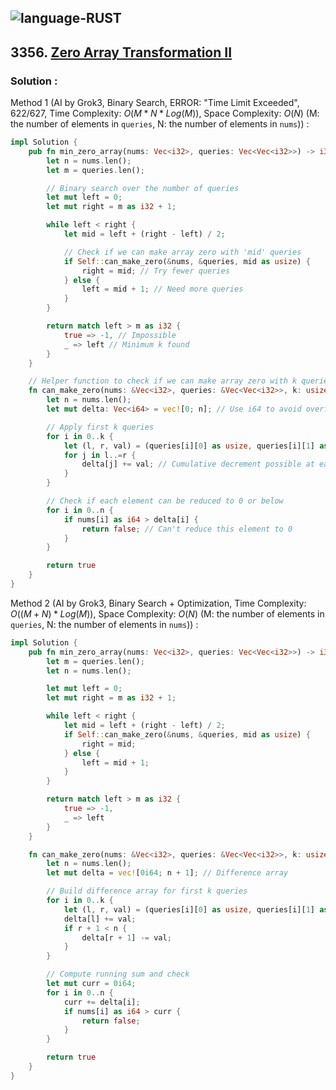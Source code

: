 ![language-RUST](https://img.shields.io/badge/RUST-8d4004?style=for-the-badge&logo=RUST)
---

## 3356. [Zero Array Transformation II](https://leetcode.com/problems/zero-array-transformation-ii)

### Solution :

Method 1 (AI by Grok3, Binary Search, ERROR: "Time Limit Exceeded", 622/627, Time Complexity: $O(M*N*Log(M))$, Space Complexity: $O(N)$ (M: the number of elements in `queries`, N: the number of elements in `nums`)) :
```rust
impl Solution {
    pub fn min_zero_array(nums: Vec<i32>, queries: Vec<Vec<i32>>) -> i32 {
        let n = nums.len();
        let m = queries.len();

        // Binary search over the number of queries
        let mut left = 0;
        let mut right = m as i32 + 1;

        while left < right {
            let mid = left + (right - left) / 2;

            // Check if we can make array zero with 'mid' queries
            if Self::can_make_zero(&nums, &queries, mid as usize) {
                right = mid; // Try fewer queries
            } else {
                left = mid + 1; // Need more queries
            }
        }

        return match left > m as i32 {
            true => -1, // Impossible
            _ => left // Minimum k found
        }
    }

    // Helper function to check if we can make array zero with k queries
    fn can_make_zero(nums: &Vec<i32>, queries: &Vec<Vec<i32>>, k: usize) -> bool {
        let n = nums.len();
        let mut delta: Vec<i64> = vec![0; n]; // Use i64 to avoid overflow

        // Apply first k queries
        for i in 0..k {
            let (l, r, val) = (queries[i][0] as usize, queries[i][1] as usize, queries[i][2] as i64);
            for j in l..=r {
                delta[j] += val; // Cumulative decrement possible at each index
            }
        }

        // Check if each element can be reduced to 0 or below
        for i in 0..n {
            if nums[i] as i64 > delta[i] {
                return false; // Can't reduce this element to 0
            }
        }

        return true
    }
}
```

Method 2 (AI by Grok3, Binary Search + Optimization, Time Complexity: $O((M+N)*Log(M))$, Space Complexity: $O(N)$ (M: the number of elements in `queries`, N: the number of elements in `nums`)) :
```rust
impl Solution {
    pub fn min_zero_array(nums: Vec<i32>, queries: Vec<Vec<i32>>) -> i32 {
        let m = queries.len();
        let n = nums.len();

        let mut left = 0;
        let mut right = m as i32 + 1;

        while left < right {
            let mid = left + (right - left) / 2;
            if Self::can_make_zero(&nums, &queries, mid as usize) {
                right = mid;
            } else {
                left = mid + 1;
            }
        }

        return match left > m as i32 {
            true => -1,
            _ => left
        }
    }

    fn can_make_zero(nums: &Vec<i32>, queries: &Vec<Vec<i32>>, k: usize) -> bool {
        let n = nums.len();
        let mut delta = vec![0i64; n + 1]; // Difference array

        // Build difference array for first k queries
        for i in 0..k {
            let (l, r, val) = (queries[i][0] as usize, queries[i][1] as usize, queries[i][2] as i64);
            delta[l] += val;
            if r + 1 < n {
                delta[r + 1] -= val;
            }
        }

        // Compute running sum and check
        let mut curr = 0i64;
        for i in 0..n {
            curr += delta[i];
            if nums[i] as i64 > curr {
                return false;
            }
        }

        return true
    }
}
```
